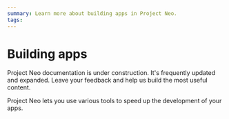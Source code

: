 ```yaml
---
summary: Learn more about building apps in Project Neo.  
tags:
---
```


# Building apps

<div class="info" markdown="1">

Project Neo documentation is under construction. It's frequently updated and expanded. Leave your feedback and help us build the most useful content.

</div>


Project Neo lets you use various tools to speed up the development of your apps.